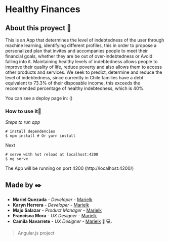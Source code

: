 # Healthy Finances

## About this proyect 🚀

This is an App that determines the level of indebtedness of the user through machine learning, identifying different profiles, this in order to propose a personalized plan that invites and accompanies people to meet their financial goals, whether they are be out of over-indebtedness or Avoid falling into it.
Maintaining healthy levels of indebtedness allows people to improve their quality of life, reduce poverty and also allows them to access other products and services.
We seek to predict, determine and reduce the level of indebtedness, since currently in Chile families have a debt equivalent to 73.3% of their disposable income, this exceeds the recommended percentage of healthy indebtedness, which is 40%.


You can see a deploy page in: 
()

### How to use it🔧

_Steps to run app_

```
# install dependencies
$ npm install # Or yarn install
```
Next

```
# serve with hot reload at localhost:4200
$ ng serve
```

The App will be running on port 4200 (http://localhost:4200/)


## Made by ✒️

* **Mariel Quezada** - *Developer* - [Marielk](https://github.com/Marielk)
* **Karyn Herrera** - *Developer* - [Marielk](https://github.com/Marielk)
* **Majo Salazar** - *Product Manager* - [Marielk](https://github.com/Marielk)
* **Francisca Mora** - *UX Designer* - [Marielk](https://github.com/Marielk)
* **Camila Navarrete** - *UX Designer* - [Marielk](https://github.com/Marielk)
:woman: :computer:. 
> Angular.js project
